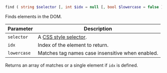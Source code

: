 ```php
find ( string $selector [, int $idx = null [, bool $lowercase = false ]] ) : mixed
```

Finds elements in the DOM.

| Parameter   | Description                                      |
|-------------|--------------------------------------------------|
| `selector`  | A [CSS style selector](../simple_html_dom_node/find.md).     |
| `idx`       | Index of the element to return.                  |
| `lowercase` | Matches tag names case insensitive when enabled. |

Returns an array of matches or a single element if `idx` is defined.
